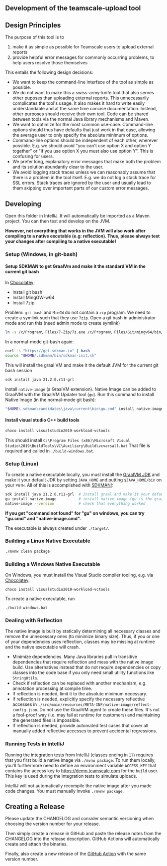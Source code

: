 ## Development of the teamscale-upload tool

## Design Principles

The purpose of this tool is to

1. make it as simple as possible for Teamscale users to upload external reports
2. provide helpful error messages for commonly occurring problems, to help users resolve those themselves

This entails the following design decisions:

- We want to keep the command-line interface of the tool as simple as possible.
- We do not want to make this a swiss-army-knife tool that also serves other puposes than uploading external reports.
  This unnecessarily complicates the tool's usage. It also makes it hard to write easily understandable and at the same
  time concise documentation. Instead, other purposes should receive their own tool. Code can be shared between tools
  via the normal Java library mechanisms and Maven.
- We want to optimize for the most common use-case. Command-line options should thus have defaults that just work in
  that case, allowing the average user to only specify the absolute minimum of options.
- Command-line options should be independent of each other, wherever possible. E.g. we should avoid "you can't use
  option X and option Y together" or "if you use option X you must also use option Y". This is confusing for users.
- We prefer long, explanatory error messages that make both the problem and its solution abundantly clear to the user.
- We avoid logging stack traces unless we can reasonably assume that there is a problem in the tool itself. E.g. we do
  not log a stack trace for SSL errors. Stack traces are ignored by the user and usually lead to them skipping over
  important parts of our custom error messages.

## Developing

Open this folder in IntelliJ. It will automatically be imported as a Maven project. You can then test and develop on the
JVM.

**However, not everything that works in the JVM will also work after compiling to a native excutable (e.g: reflection).
Thus, please always test your changes after compiling to a native executable!**

### Setup (Windows, in git-bash)

#### Setup SDKMAN to get GraalVm and make it the standard VM in the current git bash

In [Chocolatey](https://chocolatey.org/):

* Install git bash
* Install MingGW-w64
* Install 7zip

Problem: `git bash` and `MinGW` do not contain a `zip` program. We need to create a symlink such that they use `7zip`.
Open a git bash in administrator mode and run this (need admin mode to create symlink)

```bash
ln -s /c/Program\ Files/7-Zip/7z.exe /c/Program\ Files/Git/mingw64/bin/zip.exe
```

In a normal-mode git-bash again:

```bash
curl -s "https://get.sdkman.io" | bash
source "$HOME/.sdkman/bin/sdkman-init.sh"
```

This will install the graal VM and make it the default JVM for the current git bash session

```bash
sdk install java 21.2.0.r11-grl
```

Install `native-image` (a GraalVM extension). Native Image can be added to GraalVM with the GraalVM Updater tool (`gu`).
Run this command to install Native Image (in the normal-mode git bash):

```bash
"$HOME\.sdkman\candidates\java\current\bin\gu.cmd" install native-image
```

#### Install visual studio C++ build tools

```bash
choco install visualstudio2019-workload-vctools
```

This should install `C:\Program Files (x86)\Microsoft Visual Studio\2019\BuildTools\VC\Auxiliary\Build\vcvarsall.bat`
That file is required and called in `./build-windows.bat`.

### Setup (Linux)

To create a native executable locally, you must install the [GraalVM JDK](https://www.graalvm.org/) and make it your
default JDK by setting `JAVA_HOME` and putting `$JAVA_HOME/bin` on your `PATH`. All of this is accomplished
with [SDKMAN!](https://sdkman.io/):

```bash
sdk install java 21.2.0.r11-grl  # Install graal and make it your default JDK. If it is already installed, you need 'use' instead of 'install'.
gu install native-image          # install native-image (gu is the graalvm updater)
native-image --version           # check that everything worked
```

**If you get "command not found" for "gu" on windows, you can try "gu.cmd" and "native-image.cmd".**

The executable is always created under `./target/`.

### Building a Linux Native Executable

```bash
./mvnw clean package
```

### Building a Windows Native Executable

On Windows, you must install the Visual Studio compiler tooling, e.g. via [Chocolatey](https://chocolatey.org/):

```batch
choco install visualstudio2019-workload-vctools
```

To create a native executable, run

```batch
./build-windows.bat
```

### Dealing with Reflection

The native image is built by statically determining all necessary classes and remove the unnecessary ones (to minimize
binary size). Thus, if you or one of your dependencies uses reflection, classes may be missing at runtime and the native
executable will crash.

- Minimize dependencies. Many Java libraries pull in transitive dependencies that require reflection and mess with the
  native image build. Use alternatives instead that do not require dependencies or copy classes into the code base if
  you only need small utility functions like `StringUtils`.
- Check if reflection can be replaced with another mechanism, e.g. annotation processing at compile time.
- If reflection is needed, limit it to the absolute minimum necessary.
- If reflection is needed, explicitly specify the necessary reflective accesses
  in `./src/main/resources/META-INF/native-image/reflect-config.json`. Do not use the GraalVM agent to create these
  files. It's not a fool-proof way (i.e. may fail at runtime for customers) and maintaining the generated files is
  impossible.
- If reflection is needed, provide automated test cases that cover all manually added reflective accesses to prevent
  accidental regressions.

### Running Tests in IntelliJ

Running the integration tests from IntelliJ (classes ending in `IT`) requires that you first build a native image
via `./mvnw package`. To run them locally, you'll furthermore need to define an environment variable `ACCESS_KEY` that
contains the access key to https://demo.teamscale.com for the `build` user. This key is used during the integration
tests to simulate uploads.

IntelliJ will not automatically recompile the native image after you made code changes. You must manually
invoke `./mvnw package`.

## Creating a Release

Please update the CHANGELOG and consider semantic versioning when choosing the version number for your release.

Then simply create a release in GitHub and paste the release notes from the CHANGELOG into the release description.
GitHub Actions will automatically create and attach the binaries.

Finally, also create a new release of the [GitHub Action](https://github.com/cqse/teamscale-upload-action) with the same
version number.